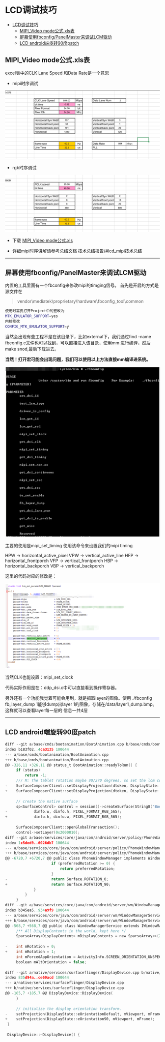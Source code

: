 # LCD调试技巧

- [LCD调试技巧](#lcd调试技巧)
  - [MIPI_Video mode公式.xls表](#mipi_video-mode公式xls表)
  - [屏幕使用fbconfig/PanelMaster来调试LCM驱动](#屏幕使用fbconfigpanelmaster来调试lcm驱动)
  - [LCD android端旋转90度patch](#lcd-android端旋转90度patch)

## MIPI_Video mode公式.xls表

excel表中的CLK Lane Speed 和Data Rate是一个意思

- mipi时序调试

![img_mipi](img/2C61EE91-5139-4198-BA75-78EDADC019DC.png)

- rgb时序调试

![img_rgb](img/EA88DE89-72EA-4D96-B9A8-ECD206A927B0.png)

- 下载  [MIPI_Video mode公式.xls](res/MIPI_Video%20mode公式.xls)

- 详细mipi时序讲解请参考总结文档 [技术总结报告/#lcd_mipi技术总结](https://237833645.github.io/doc/work/mtk_work/技术总结报告/lcd_mipi.html)

---

## 屏幕使用fbconfig/PanelMaster来调试LCM驱动

内置的工具里面有一个fbconfig来修改mipi的timging信号。
首先是开启的方式是源文件在
> vendor\mediatek\proprietary\hardware\fbconfig_tool\common

```bash
使用时需要打开Project中的宏改为
MTK_EMULATOR_SUPPORT=yes
内核修改
CONFIG_MTK_EMULATOR_SUPPORT=y
```

当然会出现有些工程不是在该目录下，比如external下，我们通过find -name fbconfig.c文件也可以找到，可以直接进入该目录，使用mm 进行编译，然后make snod,最后下载进去。

**当然！打开宏可能会出现问题，我们可以使用以上方法直接mm编译进系统。**

![img_3](./img/L3Byb3h5L2h0dHBzL2ltZzIwMTguY25ibG9ncy5jb20vYmxvZy8xNTM0MDgyLzIwMTkwMy8xNTM0MDgyLTIwMTkwMzA3MjAwMTAwNjg4LTMxOTcwNTgzMC5wbmc=.jpg.png)

主要的使用是mipi_set_timing 使用该命令来设置我们的mipi timing

HPW -> horizontal_active_pixel      VPW -> vertical_active_line
HFP -> horizontal_frontporch        VFP -> vertical_frontporch
HBP -> horizontal_backporch         VBP -> vertical_backporch

这里的代码对应的修改是：

![img_4](./img/L3Byb3h5L2h0dHBzL2ltZzIwMTguY25ibG9ncy5jb20vYmxvZy8xNTM0MDgyLzIwMTkwMy8xNTM0MDgyLTIwMTkwMzA3MjAwMTE2NTcyLTQzNzA1MDgucG5n.jpg.png)

当然CLK也能设置：mipi_set_clock

代码实际作用是在：ddp_dsi.c中可以直接看到操作寄存器。

另外还有一个功能我觉着可能会用到，就是抓取layer的图像。使用
./fbconfig fb_layer_dump 1能够dump出layer 1的图像，存储在/data/layer1_dump.bmp。这样就可以查看layer每一层的 信息一共4层

---

## LCD android端旋转90度patch

```c
diff --git a/base/cmds/bootanimation/BootAnimation.cpp b/base/cmds/bootanimation/BootAnimation.cpp
index b183f02..4ca3135 100644
--- a/base/cmds/bootanimation/BootAnimation.cpp
+++ b/base/cmds/bootanimation/BootAnimation.cpp
@@ -326,11 +326,11 @@ status_t BootAnimation::readyToRun() {
     if (status)
         return -1;
     /// M: The tablet rotation maybe 90/270 degrees, so set the lcm config for tablet
-    SurfaceComposerClient::setDisplayProjection(dtoken, DisplayState::eOrientationDefault, Rect(dinfo.w, dinfo.h), Rect(dinfo.w, dinfo.h));
+    SurfaceComposerClient::setDisplayProjection(dtoken, DisplayState::eOrientation90, Rect(dinfo.h, dinfo.w), Rect(dinfo.h, dinfo.w));

     // create the native surface
     sp<SurfaceControl> control = session()->createSurface(String8("BootAnimation"),
-            dinfo.w, dinfo.h, PIXEL_FORMAT_RGB_565);
+            dinfo.h, dinfo.w, PIXEL_FORMAT_RGB_565);

     SurfaceComposerClient::openGlobalTransaction();
     control->setLayer(0x2000010);
diff --git a/base/services/core/java/com/android/server/policy/PhoneWindowManager.java b/base/services/core/java/com/android/server/policy/PhoneWindowManager.java
index 1c5ded9..6026db7 100644
--- a/base/services/core/java/com/android/server/policy/PhoneWindowManager.java
+++ b/base/services/core/java/com/android/server/policy/PhoneWindowManager.java
@@ -6720,7 +6720,7 @@ public class PhoneWindowManager implements WindowManagerPolicy {
                     if (preferredRotation >= 0) {
                         return preferredRotation;
                     }
-                    return Surface.ROTATION_0;
+                    return Surface.ROTATION_90;
             }
         }
     }
diff --git a/base/services/core/java/com/android/server/wm/WindowManagerService.java b/base/services/core/java/com/android/server/wm/WindowManagerService.java
index b345ea5..934a9f9 100644
--- a/base/services/core/java/com/android/server/wm/WindowManagerService.java
+++ b/base/services/core/java/com/android/server/wm/WindowManagerService.java
@@ -568,7 +568,7 @@ public class WindowManagerService extends IWindowManager.Stub
     /** All DisplayContents in the world, kept here */
     SparseArray<DisplayContent> mDisplayContents = new SparseArray<>(2);

-    int mRotation = 0;
+    int mRotation = 1;
     int mForcedAppOrientation = ActivityInfo.SCREEN_ORIENTATION_UNSPECIFIED;
     boolean mAltOrientation = false;

diff --git a/native/services/surfaceflinger/DisplayDevice.cpp b/native/services/surfaceflinger/DisplayDevice.cpp
index 835d94a..ce69acd 100644
--- a/native/services/surfaceflinger/DisplayDevice.cpp
+++ b/native/services/surfaceflinger/DisplayDevice.cpp
@@ -185,7 +185,7 @@ DisplayDevice::DisplayDevice(
     }

     // initialize the display orientation transform.
-    setProjection(DisplayState::eOrientationDefault, mViewport, mFrame);
+    setProjection(DisplayState::eOrientation90, mViewport, mFrame);
 }

 DisplayDevice::~DisplayDevice() {

```